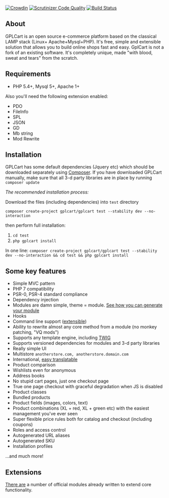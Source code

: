 [![Crowdin](https://d322cqt584bo4o.cloudfront.net/gplcart/localized.svg)](https://crowdin.com/project/gplcart)
[![Scrutinizer Code Quality](https://scrutinizer-ci.com/g/gplcart/gplcart/badges/quality-score.png?b=dev)](https://scrutinizer-ci.com/g/gplcart/gplcart/?branch=dev)
[![Build Status](https://travis-ci.org/gplcart/gplcart.svg?branch=dev)](https://travis-ci.org/gplcart/gplcart)

## About ##
GPLCart is an open source e-commerce platform based on the classical LAMP stack (Linux+ Apache+Mysql+PHP). It's free, simple and extensible solution that allows you to build online shops fast and easy. GplCart is not a fork of an existing software. It's completely unique, made "with blood, sweat and tears" from the scratch.

## Requirements ##

- PHP 5.4+, Mysql 5+, Apache 1+

Also you'll need the following extension enabled:

- PDO
- FileInfo
- SPL
- JSON
- GD
- Mb string
- Mod Rewrite

## Installation ##

GPLCart has some default dependencies (Jquery etc) which should be downloaded separately using [Composer](https://getcomposer.org). If you have downloaded GPLCart manually, make sure that all 3-d party libraries are in place by running `composer update`

*The recommended installation process:*

Download the files (including dependencies) into `test` directory

    composer create-project gplcart/gplcart test --stability dev --no-interaction

then perform full installation:

1. `cd test`
2. `php gplcart install`

In one line: `composer create-project gplcart/gplcart test --stability dev --no-interaction && cd test && php gplcart install`

## Some key features ##

- Simple MVC pattern
- PHP 7 compatibility
- PSR-0, PSR-4 standard compliance
- Dependency injection
- Modules are damn simple, theme = module. [See how you can generate your module](https://github.com/gplcart/skeleton)
- Hooks
- Command line support ([extensible](https://github.com/gplcart/cli))
- Ability to rewrite almost any core method from a module (no monkey patching, "VQ mods")
- Supports any template engine, including [TWIG](https://github.com/gplcart/twig)
- Supports versioned dependencies for modules and 3-d party libraries
- Really simple UI
- Multistore `anotherstore.com, anotherstore.domain.com`
- International, [easy translatable](https://github.com/gplcart/extractor)
- Product comparison
- Wishlists even for anonymous
- Address books
- No stupid cart pages, just one checkout page
- True one page checkout with graceful degradation when JS is disabled
- Product classes
- Bundled products
- Product fields (images, colors, text)
- Product combinations (XL + red, XL + green etc) with the easiest management you've ever seen
- Super flexible price rules both for catalog and checkout (including coupons)
- Roles and access control
- Autogenerated URL aliases
- Autogenerated SKU
- Installation profiles

...and much more!

## Extensions ##

[There are](https://github.com/topics/gplcart-module) a number of official modules already written to extend core functionality.
